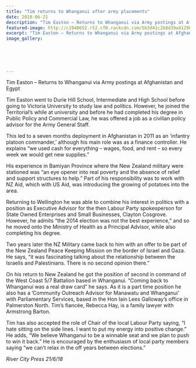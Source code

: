 ```yaml
---
title: "Tim returns to Whanganui after army placements"
date: 2018-06-21
description: "Tim Easton – Returns to Whanganui via Army postings at Afghanistan and Egypt..."
featured-image: http://c1940652.r52.cf0.rackcdn.com/5b3d41c2b8d39a412900011a/Tim-Easton-250-RCP-21-june.gif
excerpt: "Tim Easton – Returns to Whanganui via Army postings at Afghanistan and Egypt"
image_gallery:
    
    
    
    
    
---
```


<p>Tim Easton &ndash; Returns to Whanganui via Army postings at Afghanistan and Egypt</p>
<p>Tim Easton went to Durie Hill School, Intermediate and High School before going to Victoria University to study law and politics. However, he joined the Territorial&rsquo;s while at university and before he had completed his degree in Public Policy and Commercial Law, he was offered a job as a civilian policy advisor for the Army General Staff.</p>
<p>This led to a seven months deployment in Afghanistan in 2011 a<span class="text_exposed_show">s an &lsquo;infantry platoon commander,&rsquo; although his main role was as a finance controller. He explains &ldquo;we used cash for everything &ndash; wages, food, and rent &ndash; so every week we would get new supplies.&rdquo;<br /></span></p>
<p><span class="text_exposed_show">His experience in Bamiyan Province where the New Zealand military were stationed was &ldquo;an eye opener into real poverty and the absence of relief and support structures to help.&rdquo; Part of his responsibility was to work with NZ Aid, which with US Aid, was introducing the growing of potatoes into the area.<br /></span></p>
<p><span class="text_exposed_show">Returning to Wellington he was able to combine his interest in politics with a position as Executive Advisor for the then Labour Party spokesperson for State Owned Enterprises and Small Businesses, Clayton Cosgrove. However, he admits &ldquo;the 2014 election was not the best experience,&rdquo; and so he moved onto the Ministry of Health as a Principal Advisor, while also completing his degree.<br /></span></p>
<p><span class="text_exposed_show">Two years later the NZ Military came back to him with an offer to be part of the New Zealand Peace Keeping Mission on the border of Israel and Gaza. He says, &ldquo;it was fascinating talking about the relationship between the Israelis and Palestinians. There is no second opinion there.&rdquo;<br /></span></p>
<p><span class="text_exposed_show">On his return to New Zealand he got the position of second in command of the West Coast 5/7 Battalion based in Whanganui. &ldquo;Coming back to Whanganui was a real draw card&rdquo; he says. As it is a part time position he also has a &rsquo;Community Outreach Advisor for Manawatu and Whanganui&rsquo; with Parliamentary Services, based in the Hon Iain Lees Galloway&rsquo;s office in Palmerston North. Tim&rsquo;s fianc&eacute;e, Rebecca Hay, is a family lawyer with Armstrong Barton.&nbsp;<br /></span></p>
<p><span class="text_exposed_show">Tim has also accepted the role of Chair of the local Labour Party saying, &ldquo;I hate sitting on the side lines. I want to put my energy into positive change.&rdquo; He adds, &ldquo;We believe Whanganui to be a winnable seat and we plan to push to win it back.&rdquo; He is encouraged by the enthusiasm of local party members saying &ldquo;we can&rsquo;t relax in the off years between elections.&rdquo;</span></p>
<p><em>River City Press 21/6/18</em></p>

